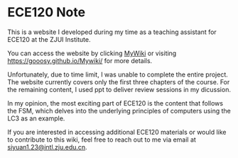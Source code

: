 # ECE120 Note

This is a website I developed during my time as a teaching assistant for ECE120 at the ZJUI Institute.

You can access the website by clicking [MyWiki](https://gooosy.github.io/Mywiki/) or visiting <https://gooosy.github.io/Mywiki/> for more details.

Unfortunately, due to time limit, I was unable to complete the entire project. The website currently covers only the first three chapters of the course. For the remaining content, I used ppt to deliver review sessions in my dicussion.

In my opinion, the most exciting part of ECE120 is the content that follows the FSM, which delves into the underlying principles of computers using the LC3 as an example.

If you are interested in accessing additional ECE120 materials or would like to contribute to this wiki, feel free to reach out to me via email at <siyuan1.23@intl.zju.edu.cn>. 
